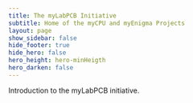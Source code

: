 ```yaml
---
title: The myLabPCB Initiative
subtitle: Home of the myCPU and myEnigma Projects
layout: page
show_sidebar: false
hide_footer: true
hide_hero: false
hero_height: hero-minHeigth
hero_darken: false
---
```

Introduction to the myLabPCB initiative.